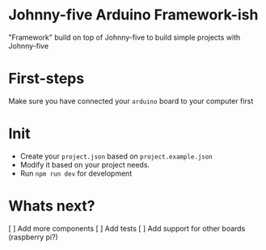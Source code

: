 Johnny-five Arduino Framework-ish
===================================

"Framework" build on top of Johnny-five to build simple projects with Johnny-five

# First-steps
Make sure you have connected your `arduino` board to your computer first

# Init
- Create your `project.json` based on `project.example.json`
- Modify it based on your project needs.
- Run `npm run dev` for development

# Whats next?
[ ] Add more components
[ ] Add tests
[ ] Add support for other boards (raspberry pi?) 